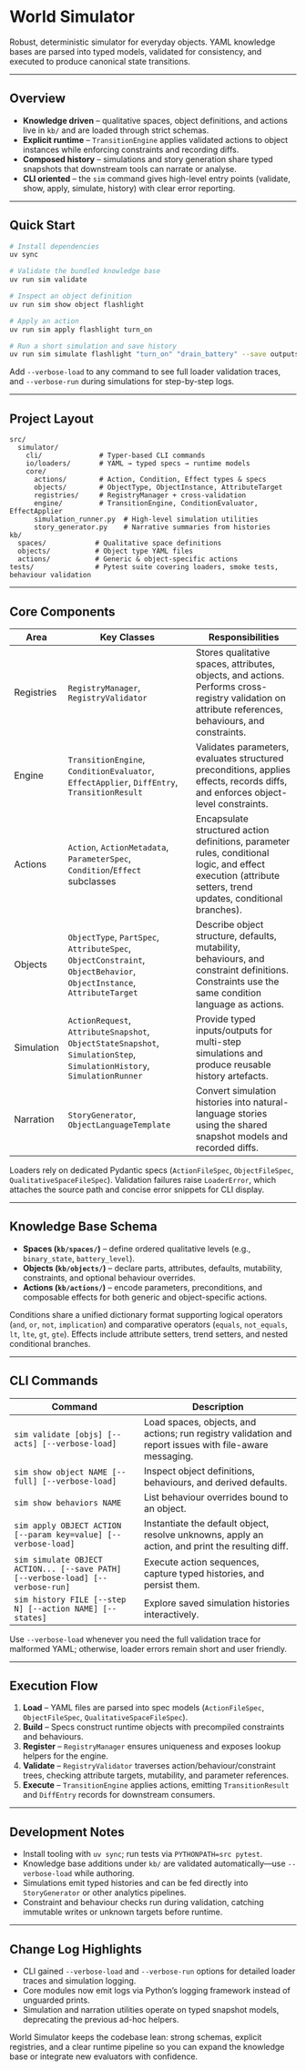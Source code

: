# World Simulator

Robust, deterministic simulator for everyday objects. YAML knowledge bases are parsed into typed models, validated for consistency, and executed to produce canonical state transitions.

---

## Overview

- **Knowledge driven** – qualitative spaces, object definitions, and actions live in `kb/` and are loaded through strict schemas.
- **Explicit runtime** – `TransitionEngine` applies validated actions to object instances while enforcing constraints and recording diffs.
- **Composed history** – simulations and story generation share typed snapshots that downstream tools can narrate or analyse.
- **CLI oriented** – the `sim` command gives high-level entry points (validate, show, apply, simulate, history) with clear error reporting.

---

## Quick Start

```bash
# Install dependencies
uv sync

# Validate the bundled knowledge base
uv run sim validate

# Inspect an object definition
uv run sim show object flashlight

# Apply an action
uv run sim apply flashlight turn_on

# Run a short simulation and save history
uv run sim simulate flashlight "turn_on" "drain_battery" --save outputs/history.yaml
```

Add `--verbose-load` to any command to see full loader validation traces, and `--verbose-run` during simulations for step-by-step logs.

---

## Project Layout

```
src/
  simulator/
    cli/              # Typer-based CLI commands
    io/loaders/       # YAML → typed specs → runtime models
    core/
      actions/        # Action, Condition, Effect types & specs
      objects/        # ObjectType, ObjectInstance, AttributeTarget
      registries/     # RegistryManager + cross-validation
      engine/         # TransitionEngine, ConditionEvaluator, EffectApplier
      simulation_runner.py  # High-level simulation utilities
      story_generator.py    # Narrative summaries from histories
kb/
  spaces/            # Qualitative space definitions
  objects/           # Object type YAML files
  actions/           # Generic & object-specific actions
tests/               # Pytest suite covering loaders, smoke tests, behaviour validation
```

---

## Core Components

| Area        | Key Classes | Responsibilities |
|-------------|-------------|------------------|
| Registries  | `RegistryManager`, `RegistryValidator` | Stores qualitative spaces, attributes, objects, and actions. Performs cross-registry validation on attribute references, behaviours, and constraints. |
| Engine      | `TransitionEngine`, `ConditionEvaluator`, `EffectApplier`, `DiffEntry`, `TransitionResult` | Validates parameters, evaluates structured preconditions, applies effects, records diffs, and enforces object-level constraints. |
| Actions     | `Action`, `ActionMetadata`, `ParameterSpec`, `Condition`/`Effect` subclasses | Encapsulate structured action definitions, parameter rules, conditional logic, and effect execution (attribute setters, trend updates, conditional branches). |
| Objects     | `ObjectType`, `PartSpec`, `AttributeSpec`, `ObjectConstraint`, `ObjectBehavior`, `ObjectInstance`, `AttributeTarget` | Describe object structure, defaults, mutability, behaviours, and constraint definitions. Constraints use the same condition language as actions. |
| Simulation  | `ActionRequest`, `AttributeSnapshot`, `ObjectStateSnapshot`, `SimulationStep`, `SimulationHistory`, `SimulationRunner` | Provide typed inputs/outputs for multi-step simulations and produce reusable history artefacts. |
| Narration   | `StoryGenerator`, `ObjectLanguageTemplate` | Convert simulation histories into natural-language stories using the shared snapshot models and recorded diffs. |

Loaders rely on dedicated Pydantic specs (`ActionFileSpec`, `ObjectFileSpec`, `QualitativeSpaceFileSpec`). Validation failures raise `LoaderError`, which attaches the source path and concise error snippets for CLI display.

---

## Knowledge Base Schema

- **Spaces (`kb/spaces/`)** – define ordered qualitative levels (e.g., `binary_state`, `battery_level`).
- **Objects (`kb/objects/`)** – declare parts, attributes, defaults, mutability, constraints, and optional behaviour overrides.
- **Actions (`kb/actions/`)** – encode parameters, preconditions, and composable effects for both generic and object-specific actions.

Conditions share a unified dictionary format supporting logical operators (`and`, `or`, `not`, `implication`) and comparative operators (`equals`, `not_equals`, `lt`, `lte`, `gt`, `gte`). Effects include attribute setters, trend setters, and nested conditional branches.

---

## CLI Commands

| Command | Description |
|---------|-------------|
| `sim validate [objs] [--acts] [--verbose-load]` | Load spaces, objects, and actions; run registry validation and report issues with file-aware messaging. |
| `sim show object NAME [--full] [--verbose-load]` | Inspect object definitions, behaviours, and derived defaults. |
| `sim show behaviors NAME` | List behaviour overrides bound to an object. |
| `sim apply OBJECT ACTION [--param key=value] [--verbose-load]` | Instantiate the default object, resolve unknowns, apply an action, and print the resulting diff. |
| `sim simulate OBJECT ACTION... [--save PATH] [--verbose-load] [--verbose-run]` | Execute action sequences, capture typed histories, and persist them. |
| `sim history FILE [--step N] [--action NAME] [--states]` | Explore saved simulation histories interactively. |

Use `--verbose-load` whenever you need the full validation trace for malformed YAML; otherwise, loader errors remain short and user friendly.

---

## Execution Flow

1. **Load** – YAML files are parsed into spec models (`ActionFileSpec`, `ObjectFileSpec`, `QualitativeSpaceFileSpec`).
2. **Build** – Specs construct runtime objects with precompiled constraints and behaviours.
3. **Register** – `RegistryManager` ensures uniqueness and exposes lookup helpers for the engine.
4. **Validate** – `RegistryValidator` traverses action/behaviour/constraint trees, checking attribute targets, mutability, and parameter references.
5. **Execute** – `TransitionEngine` applies actions, emitting `TransitionResult` and `DiffEntry` records for downstream consumers.

---

## Development Notes

- Install tooling with `uv sync`; run tests via `PYTHONPATH=src pytest`.
- Knowledge base additions under `kb/` are validated automatically—use `--verbose-load` while authoring.
- Simulations emit typed histories and can be fed directly into `StoryGenerator` or other analytics pipelines.
- Constraint and behaviour checks run during validation, catching immutable writes or unknown targets before runtime.

---

## Change Log Highlights

- CLI gained `--verbose-load` and `--verbose-run` options for detailed loader traces and simulation logging.
- Core modules now emit logs via Python’s logging framework instead of unguarded prints.
- Simulation and narration utilities operate on typed snapshot models, deprecating the previous ad-hoc helpers.

World Simulator keeps the codebase lean: strong schemas, explicit registries, and a clear runtime pipeline so you can expand the knowledge base or integrate new evaluators with confidence.
